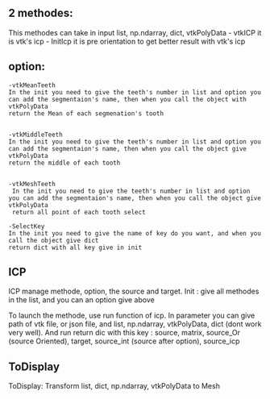 ## 2 methodes:
This methodes can take in input list, np.ndarray, dict, vtkPolyData
    - vtkICP it is vtk's icp
    - InitIcp it is pre orientation to get better result with vtk's icp



## option:
    -vtkMeanTeeth
    In the init you need to give the teeth's number in list and option you can add the segmentaion's name, then when you call the object with vtkPolyData
    return the Mean of each segmenation's tooth


    -vtkMiddleTeeth
    In the init you need to give the teeth's number in list and option you can add the segmentaion's name, then when you call the object give vtkPolyData
    return the middle of each tooth


    -vtkMeshTeeth
     In the init you need to give the teeth's number in list and option you can add the segmentaion's name, then when you call the object give vtkPolyData
     return all point of each tooth select

    -SelectKey
    In the init you need to give the name of key do you want, and when you call the object give dict
    return dict with all key give in init



## ICP
ICP manage methode, option, the source and target.
Init : give all methodes in the list, and you can an option give above

To launch the methode, use run function of icp. In parameter you can give path of vtk file, or json file, and list, np.ndarray, vtkPolyData, dict (dont work very well).
And run return dic with this key : source, matrix, source_Or (source Oriented), target, source_int (source after option), source_icp




## ToDisplay
ToDisplay:  Transform list, dict, np.ndarray, vtkPolyData to Mesh